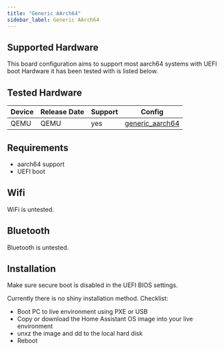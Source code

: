 ```yaml
---
title: "Generic AArch64"
sidebar_label: Generic AArch64
---
```


## Supported Hardware

This board configuration aims to support most aarch64 systems with UEFI boot
Hardware it has been tested with is listed below.

## Tested Hardware

| Device                | Release Date | Support | Config      |
|-----------------------|--------------|---------|-------------|
| QEMU                  | QEMU         | yes     | [generic_aarch64](https://github.com/home-assistant/operating-system/tree/dev/buildroot-external/configs/generic_aarch64_defconfig) |


## Requirements

- aarch64 support
- UEFI boot

## Wifi

WiFi is untested.

## Bluetooth

Bluetooth is untested.

## Installation

Make sure secure boot is disabled in the UEFI BIOS settings.

Currently there is no shiny installation method. Checklist:
- Boot PC to live environment using PXE or USB
- Copy or download the Home Assistant OS image into your live environment
- unxz the image and dd to the local hard disk
- Reboot
